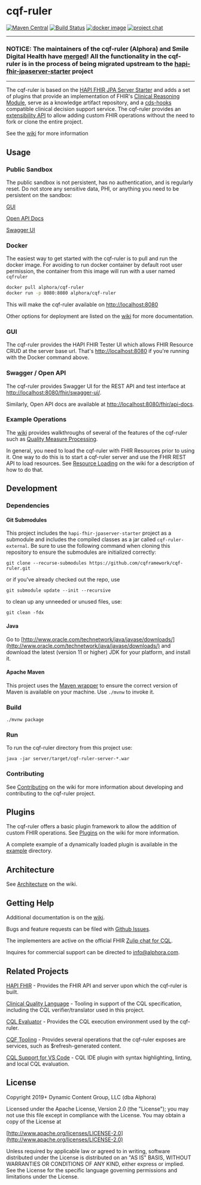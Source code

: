 # cqf-ruler

[![Maven Central](https://maven-badges.herokuapp.com/maven-central/org.opencds.cqf/cqf-ruler-server/badge.svg)](https://maven-badges.herokuapp.com/maven-central/org.opencds.cqf/cqf-ruler-server) [![Build Status](https://app.travis-ci.com/cqframework/cqf-ruler.svg?branch=master)](https://app.travis-ci.com/cqframework/cqf-ruler) [![docker image](https://img.shields.io/docker/v/alphora/cqf-ruler/latest?style=flat&color=brightgreen&label=docker%20image)](https://hub.docker.com/r/alphora/cqf-ruler/tags) [![project chat](https://img.shields.io/badge/zulip-join_chat-brightgreen.svg)](https://chat.fhir.org/#narrow/stream/179220-cql)

---

### **NOTICE**: The maintainers of the cqf-ruler (Alphora) and Smile Digital Health have [merged](https://www.globenewswire.com/en/news-release/2022/11/01/2545568/0/en/Smile-Digital-Health-Expands-Product-Offering-With-Alphora-Acquisition.html)! All the functionality in the cqf-ruler is in the process of being migrated upstream to the [hapi-fhir-jpaserver-starter](https://github.com/hapifhir/hapi-fhir-jpaserver-starter) project

---

The cqf-ruler is based on the [HAPI FHIR JPA Server Starter](https://github.com/hapifhir/hapi-fhir-jpaserver-starter) and adds a set of plugins that provide an implementation of FHIR's [Clinical Reasoning Module](http://hl7.org/fhir/clinicalreasoning-module.html), serve as a
knowledge artifact repository, and a [cds-hooks](https://cds-hooks.org/) compatible clinical decision support service. The cqf-ruler provides an [extensibility API](#plugins) to allow adding custom FHIR operations without the need to fork or clone the entire project.

See the [wiki](https://github.com/cqframework/cqf-ruler/wiki/Home) for more information

## Usage

### Public Sandbox

The public sandbox is not persistent, has no authentication, and is regularly reset. Do not store any sensitive data, PHI, or anything you need to be persistent on the sandbox:

[GUI](https://cloud.alphora.com/sandbox/r4/cqm/)

[Open API Docs](https://cloud.alphora.com/sandbox/r4/cqm/fhir/api-docs)

[Swagger UI](https://cloud.alphora.com/sandbox/r4/cqm/fhir/swagger-ui/)

### Docker

The easiest way to get started with the cqf-ruler is to pull and run the docker image.
For avoiding to run docker container by default root user permission, the container from this image will run with a user named `cqfruler`

```bash
docker pull alphora/cqf-ruler
docker run -p 8080:8080 alphora/cqf-ruler
```

This will make the cqf-ruler available on <http://localhost:8080>

Other options for deployment are listed on the [wiki](https://github.com/cqframework/cqf-ruler/wiki/Deployment) for more documentation.

### GUI

The cqf-ruler provides the HAPI FHIR Tester UI which allows FHIR Resource CRUD at the server base url. That's <http://localhost:8080> if you're running with the Docker command above.

### Swagger / Open API

The cqf-ruler provides Swagger UI for the REST API and test interface at [http://localhost:8080/fhir/swagger-ui/](http://localhost:8080/fhir/swagger-ui/).

Similarly, Open API docs are available at [http://localhost:8080/fhir/api-docs](http://localhost:8080/fhir/api-docs).

### Example Operations

The [wiki](https://github.com/cqframework/cqf-ruler/wiki) provides walkthroughs of several of the features of the cqf-ruler such as [Quality Measure Processing](https://github.com/cqframework/cqf-ruler/wiki/Quality-Measure-Processing).

In general, you need to load the cqf-ruler with FHIR Resources prior to using it. One way to do this is to start a cqf-ruler server and use the FHIR REST API to load resources. See [Resource Loading](https://github.com/cqframework/cqf-ruler/wiki/Resource-Loading) on the wiki for a description of how to do that.

## Development

### Dependencies

#### Git Submodules

This project includes the `hapi-fhir-jpaserver-starter` project as a submodule and includes the compiled classes as a jar called `cqf-ruler-external`. Be sure to use the following command when cloning this repository to ensure the submodules are initialized correctly:

`git clone --recurse-submodules https://github.com/cqframework/cqf-ruler.git`

or if you've already checked out the repo, use

`git submodule update --init --recursive`

to clean up any unneeded or unused files, use:

`git clean -fdx`

#### Java

Go to [http://www.oracle.com/technetwork/java/javase/downloads/](http://www.oracle.com/technetwork/java/javase/downloads/) and download the
latest (version 11 or higher) JDK for your platform, and install it.

#### Apache Maven

This project uses the [Maven wrapper](https://github.com/apache/maven-wrapper) to ensure the correct version of Maven is available on your machine. Use `./mvnw` to invoke it.

### Build

`./mvnw package`

### Run

To run the cqf-ruler directory from this project use:

`java -jar server/target/cqf-ruler-server-*.war`

### Contributing

See [Contributing](https://github.com/cqframework/cqf-ruler/wiki/Contributing) on the wiki for more information about developing and contributing to the cqf-ruler project.

## Plugins

The cqf-ruler offers a basic plugin framework to allow the addition of custom FHIR operations. See [Plugins](https://github.com/cqframework/cqf-ruler/wiki/Architecture#Plugins) on the wiki for more information.

A complete example of a dynamically loaded plugin is available in the [example](/example) directory.

## Architecture

See [Architecture](https://github.com/cqframework/cqf-ruler/wiki/Architecture) on the wiki.

## Getting Help

Additional documentation is on the [wiki](https://github.com/cqframework/cqf-ruler/wiki).

Bugs and feature requests can be filed with [Github Issues](https://github.com/cqframework/cqf-ruler/issues).

The implementers are active on the official FHIR [Zulip chat for CQL](https://chat.fhir.org/#narrow/stream/179220-cql).

Inquires for commercial support can be directed to [info@alphora.com](info@alphora.com).

## Related Projects

[HAPI FHIR](https://github.com/hapifhir) - Provides the FHIR API and server upon which the cqf-ruler is built.

[Clinical Quality Language](https://github.com/cqframework/clinical_quality_language) - Tooling in support of the CQL specification, including the CQL verifier/translator used in this project.

[CQL Evaluator](https://github.com/DBCG/cql-evaluator) - Provides the CQL execution environment used by the cqf-ruler.

[CQF Tooling](https://github.com/cqframework/cqf-tooling) - Provides several operations that the cqf-ruler exposes are services, such as $refresh-generated content.

[CQL Support for VS Code](https://marketplace.visualstudio.com/items?itemName=cqframework.cql) - CQL IDE plugin with syntax highlighting, linting, and local CQL evaluation.

## License

Copyright 2019+ Dynamic Content Group, LLC (dba Alphora)

Licensed under the Apache License, Version 2.0 (the "License");
you may not use this file except in compliance with the License.
You may obtain a copy of the License at

[http://www.apache.org/licenses/LICENSE-2.0](http://www.apache.org/licenses/LICENSE-2.0)

Unless required by applicable law or agreed to in writing, software
distributed under the License is distributed on an "AS IS" BASIS,
WITHOUT WARRANTIES OR CONDITIONS OF ANY KIND, either express or implied.
See the License for the specific language governing permissions and
limitations under the License.
